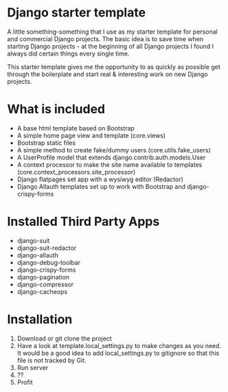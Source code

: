 # Django starter template
A little something-something that I use as my starter template for personal and commercial Django projects.  The basic idea is to save time when starting Django projects - at the beginning of all Django projects I found I always did certain things every single time.

This starter template gives me the opportunity to as quickly as possible get through the boilerplate and start real & interesting work on new Django projects.

# What is included
* A base html template based on Bootstrap
* A simple home page view and template (core.views)
* Bootstrap static files
* A simple method to create fake/dummy users (core.utils.fake_users)
* A UserProfile model that extends django.contrib.auth.models.User
* A context processor to make the site name available to templates (core.context_processors.site_processor)
* Django flatpages set app with a wysiwyg editor (Redactor)
* Django Allauth templates set up to work with Bootstrap and django-crispy-forms

# Installed Third Party Apps
* django-suit
* django-suit-redactor
* django-allauth
* django-debug-toolbar
* django-crispy-forms
* django-pagination
* django-compressor
* django-cacheops

# Installation
1. Download or git clone the project
2. Have a look at template.local_settings.py to make changes as you need.  It would be a good idea to add local_settings.py to gitignore so that this file is not tracked by Git.
3. Run server
4. ??
5. Profit
